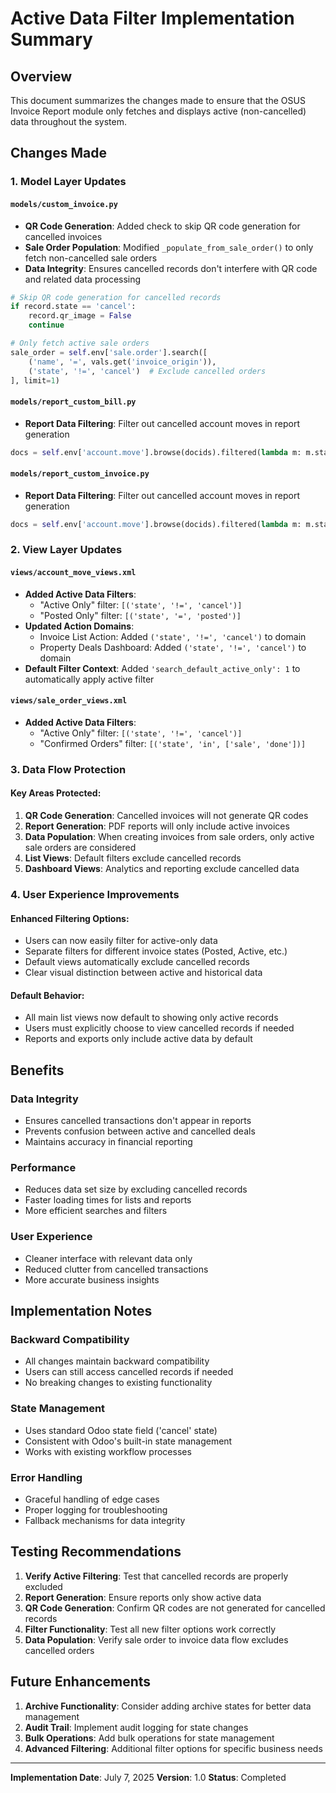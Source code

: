 # Active Data Filter Implementation Summary

## Overview
This document summarizes the changes made to ensure that the OSUS Invoice Report module only fetches and displays active (non-cancelled) data throughout the system.

## Changes Made

### 1. Model Layer Updates

#### `models/custom_invoice.py`
- **QR Code Generation**: Added check to skip QR code generation for cancelled invoices
- **Sale Order Population**: Modified `_populate_from_sale_order()` to only fetch non-cancelled sale orders
- **Data Integrity**: Ensures cancelled records don't interfere with QR code and related data processing

```python
# Skip QR code generation for cancelled records
if record.state == 'cancel':
    record.qr_image = False
    continue

# Only fetch active sale orders
sale_order = self.env['sale.order'].search([
    ('name', '=', vals.get('invoice_origin')),
    ('state', '!=', 'cancel')  # Exclude cancelled orders
], limit=1)
```

#### `models/report_custom_bill.py`
- **Report Data Filtering**: Filter out cancelled account moves in report generation
```python
docs = self.env['account.move'].browse(docids).filtered(lambda m: m.state != 'cancel')
```

#### `models/report_custom_invoice.py`
- **Report Data Filtering**: Filter out cancelled account moves in report generation
```python
docs = self.env['account.move'].browse(docids).filtered(lambda m: m.state != 'cancel')
```

### 2. View Layer Updates

#### `views/account_move_views.xml`
- **Added Active Data Filters**:
  - "Active Only" filter: `[('state', '!=', 'cancel')]`
  - "Posted Only" filter: `[('state', '=', 'posted')]`
- **Updated Action Domains**:
  - Invoice List Action: Added `('state', '!=', 'cancel')` to domain
  - Property Deals Dashboard: Added `('state', '!=', 'cancel')` to domain
- **Default Filter Context**: Added `'search_default_active_only': 1` to automatically apply active filter

#### `views/sale_order_views.xml`
- **Added Active Data Filters**:
  - "Active Only" filter: `[('state', '!=', 'cancel')]`
  - "Confirmed Orders" filter: `[('state', 'in', ['sale', 'done'])]`

### 3. Data Flow Protection

#### Key Areas Protected:
1. **QR Code Generation**: Cancelled invoices will not generate QR codes
2. **Report Generation**: PDF reports will only include active invoices
3. **Data Population**: When creating invoices from sale orders, only active sale orders are considered
4. **List Views**: Default filters exclude cancelled records
5. **Dashboard Views**: Analytics and reporting exclude cancelled data

### 4. User Experience Improvements

#### Enhanced Filtering Options:
- Users can now easily filter for active-only data
- Separate filters for different invoice states (Posted, Active, etc.)
- Default views automatically exclude cancelled records
- Clear visual distinction between active and historical data

#### Default Behavior:
- All main list views now default to showing only active records
- Users must explicitly choose to view cancelled records if needed
- Reports and exports only include active data by default

## Benefits

### Data Integrity
- Ensures cancelled transactions don't appear in reports
- Prevents confusion between active and cancelled deals
- Maintains accuracy in financial reporting

### Performance
- Reduces data set size by excluding cancelled records
- Faster loading times for lists and reports
- More efficient searches and filters

### User Experience
- Cleaner interface with relevant data only
- Reduced clutter from cancelled transactions
- More accurate business insights

## Implementation Notes

### Backward Compatibility
- All changes maintain backward compatibility
- Users can still access cancelled records if needed
- No breaking changes to existing functionality

### State Management
- Uses standard Odoo state field ('cancel' state)
- Consistent with Odoo's built-in state management
- Works with existing workflow processes

### Error Handling
- Graceful handling of edge cases
- Proper logging for troubleshooting
- Fallback mechanisms for data integrity

## Testing Recommendations

1. **Verify Active Filtering**: Test that cancelled records are properly excluded
2. **Report Generation**: Ensure reports only show active data
3. **QR Code Generation**: Confirm QR codes are not generated for cancelled records
4. **Filter Functionality**: Test all new filter options work correctly
5. **Data Population**: Verify sale order to invoice data flow excludes cancelled orders

## Future Enhancements

1. **Archive Functionality**: Consider adding archive states for better data management
2. **Audit Trail**: Implement audit logging for state changes
3. **Bulk Operations**: Add bulk operations for state management
4. **Advanced Filtering**: Additional filter options for specific business needs

---

**Implementation Date**: July 7, 2025
**Version**: 1.0
**Status**: Completed
